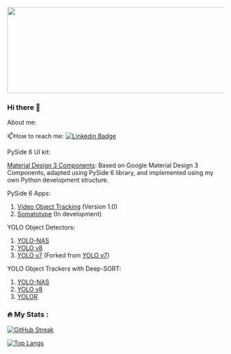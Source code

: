 <div id="header" align="center">
  <img src="https://media.giphy.com/media/pOEbLRT4SwD35IELiQ/giphy.gif" width="800" height="200"/>
</div>




### Hi there 👋



About me:


:mailbox:How to reach me: [![Linkedin Badge](https://img.shields.io/badge/LinkedIn-blue?style=for-the-badge&logo=linkedin&logoColor=white)](https://www.linkedin.com/in/carlos-andr%C3%A9s-wilches-p%C3%A9rez/)

PySide 6 UI kit:

[Material Design 3 Components](https://github.com/cawilchesp/md3-components): Based on Google Material Design 3 Components, adapted using PySide 6 library, and implemented using my own Python development structure.

PySide 6 Apps:

1. [Video Object Tracking](https://github.com/cawilchesp/video_tracking_pyside6) (Version 1.0)
2. [Somatotype](https://github.com/cawilchesp/somatotype_pyside6) (In development)

YOLO Object Detectors:

1. [YOLO-NAS](https://github.com/cawilchesp/yolo-nas-detection)
2. [YOLO v8](https://github.com/cawilchesp/yolov8_detection)
3. [YOLO v7](https://github.com/cawilchesp/yolov7) (Forked from [YOLO v7](https://github.com/WongKinYiu/yolov7))

YOLO Object Trackers with Deep-SORT:

1. [YOLO-NAS](https://github.com/cawilchesp/yolo-nas-tracking)
2. [YOLO v8](https://github.com/cawilchesp/yolov8_tracking)
3. [YOLOR](https://github.com/cawilchesp/yolor-deepsort-main)



### :fire: My Stats :

[![GitHub Streak](http://github-readme-streak-stats.herokuapp.com?user=cawilchesp&theme=dark&background=000000)](https://git.io/streak-stats)

[![Top Langs](https://github-readme-stats.vercel.app/api/top-langs/?username=cawilchesp&layout=compact&theme=vision-friendly-dark)](https://github.com/anuraghazra/github-readme-stats)


